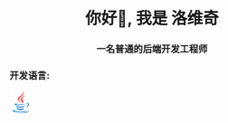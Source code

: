 <h1 align="center">你好👋, 我是 洛维奇</h1>
<h3 align="center">一名普通的后端开发工程师</h3>

<h3 align="left">开发语言:</h3>
<p align="left"> <a href="https://www.java.com" target="_blank" rel="noreferrer"> <img src="https://raw.githubusercontent.com/devicons/devicon/master/icons/java/java-original.svg" alt="java" width="40" height="40"/> </a> </p>
